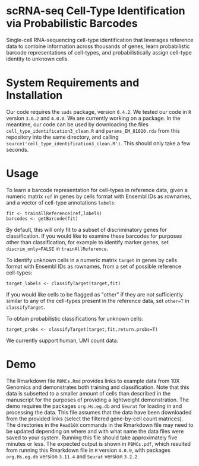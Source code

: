 # scRNA-seq Cell-Type Identification via Probabilistic Barcodes

Single-cell RNA-sequencing cell-type identification that leverages reference data to combine information across thousands of genes, learn probabilistic barcode representations of cell-types, and probabilistically assign cell-type identity to unknown cells.

# System Requirements and Installation

Our code requires the ```sads``` package, version ```0.4.2```. We tested our code in ```R``` version ```3.6.2``` and ```4.0.0```. We are currently working on a package. In the meantime, our code can be used by downloading the files ```cell_type_identification3_clean.R``` and ```params_EM_81020.rda``` from this repository into the same directory, and calling ```source('cell_type_identification3_clean.R')```. This should only take a few seconds. 

# Usage

To learn a barcode representation for cell-types in reference data, given a numeric matrix ```ref``` in genes by cells format with Ensembl IDs as rownames, and a vector of cell-type annotations ```labels```:

```
fit <- trainAllReference(ref,labels)
barcodes <- getBarcode(fit)
```

By default, this will only fit to a subset of discriminatory genes for classification. If you would like to examine these barcodes for purposes other than classification, for example to identify marker genes, set ```discrim_only=FALSE``` in ```trainAllReference```.

To identify unknown cells in a numeric matrix ```target``` in genes by cells format with Ensembl IDs as rownames, from a set of possible reference cell-types:

```
target_labels <- classifyTarget(target,fit)
```

If you would like cells to be flagged as "other" if they are not sufficiently similar to any of the cell-types present in the reference data, set ```other=T``` in ```classifyTarget```.

To obtain probabilistic classifications for unknown cells:

```
target_probs <- classifyTarget(target,fit,return.probs=T)
```

We currently support human, UMI count data. 

# Demo

The Rmarkdown file ```PBMCs.Rmd``` provides links to example data from 10X Genomics and demonstrates both training and classification. Note that this data is subsetted to a smaller amount of cells than described in the manuscript for the purposes of providing a lightweight demonstration. The demo requires the packages ```org.Hs.eg.db``` and ```Seurat``` for loading in and processing the data. This file assumes that the data have been downloaded from the provided links (select the filtered gene-by-cell count matrices). The directories in the ```Read10X``` commands in the Rmarkdown file may need to be updated depending on where and with what name the data files were saved to your system. Running this file should take approximately five minutes or less. The expected output is shown in ```PBMCs.pdf```, which resulted from running this Rmarkdown file in ```R``` version ```4.0.0```, with packages ```org.Hs.eg.db``` version ```3.11.4``` and ```Seurat``` version ```3.2.2```.
